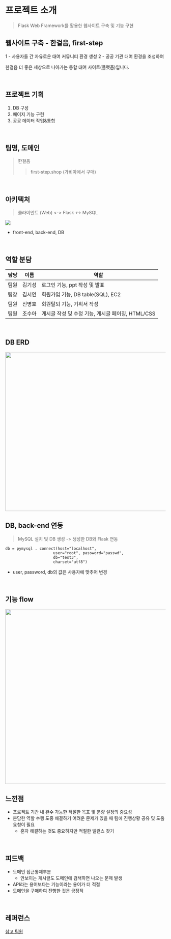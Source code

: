# 프로젝트 소개
> Flask Web Framework를 활용한 웹사이트 구축 및 기능 구현


## 웹사이트 구축 - 한걸음, first-step
1 - 사용자들 간 자유로운 대여 커뮤니티 환경 생성 2 - 공공 기관 대여 환경을 조성하여

   한걸음 더 좋은 세상으로 나아가는 통합 대여 사이트(플랫폼)입니다. 

<br>

## 프로젝트 기획
1. DB 구성
2. 페이지 기능 구현
3. 공공 데이터 작업&통합

<br>

## 팀명, 도메인
> 한걸음
> > first-step.shop (가비아에서 구매)

<br>

## 아키텍처
> 클라이언트 (Web) <-> Flask <-> MySQL 
<img src='https://github.com/kksung/ssg_project/assets/110016279/d622d7bc-cba7-44e9-ac33-106911ee1cb3'>

- front-end, back-end, DB  

<br>

## 역할 분담
|담당|이름|역할|
|---|---|---|
|팀원|김기성|로그인 기능, ppt 작성 및 발표|
|팀장|김서연|회원가입 기능, DB table(SQL), EC2|
|팀원|신명호|회원탈퇴 기능, 기획서 작성|
|팀원|조수아|게시글 작성 및 수정 기능, 게시글 페이징, HTML/CSS|

<br>

## DB ERD
<img src="https://github.com/kksung/ssg_project/assets/110016279/041ca7d6-d65f-49a6-b8b3-874038dfd9d8" width=700 height=500>

<br>

## DB, back-end 연동
> MySQL 설치 및 DB 생성 -> 생성한 DB와 Flask 연동

```
db = pymysql . connect(host="localhost", 
                     user="root", password="passwd", 
                     db="test3",
                     charset="utf8")
```

- user, password, db의 값은 사용자에 맞추어 변경

<br>

## 기능 flow
<img src="https://github.com/kksung/ssg_project/assets/110016279/80774f48-7023-42c5-8ecc-b97357e5dd4b" width=730 height=550>

<br>

## 느낀점
- 프로젝트 기간 내 완수 가능한 적절한 목표 및 분량 설정의 중요성
- 분담한 역할 수행 도중 해결하기 어려운 문제가 있을 때 팀에 진행상황 공유 및 도움 요청이 필요
  - 혼자 해결하는 것도 중요하지만 적절한 밸런스 찾기

<br>

## 피드백
- 도메인 접근통제부분
  - 안보이는 게시글도 도메인에 검색하면 나오는 문제 발생 
- API라는 용어보다는 기능이라는 용어가 더 적절 
- 도메인을 구매하여 진행한 것은 긍정적

<br>

## 레퍼런스
[참고 팀원](https://github.com/Suah-Cho/SSG_PROJECT01)

